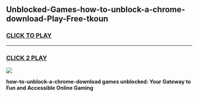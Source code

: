 
## Unblocked-Games-how-to-unblock-a-chrome-download-Play-Free-tkoun
<h3>
<a href="https://premium76.site?title=how-to-unblock-a-chrome-download&ref=21A">CLICK TO PLAY</a></h3>
<hr>

<h3>
<a href="https://premium76.site?title=how-to-unblock-a-chrome-download&ref=21A">CLICK 2 PLAY</a>
  
</h3>

<a href="https://premium76.site?title=how-to-unblock-a-chrome-download&ref=21A"><img src="https://clearcache.store/games.png"></a>


**how-to-unblock-a-chrome-download games unblocked: Your Gateway to Fun and Accessible Online Gaming**
